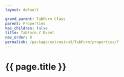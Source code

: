 ```yaml
---
layout: default

grand_parent: TabForm Class
parent: Properties
has_children: false
title: TabForm.Y Event
nav_order: 8
permalink: /package/extension3/TabForm/properties/Y
---
```

# {{ page.title }}
